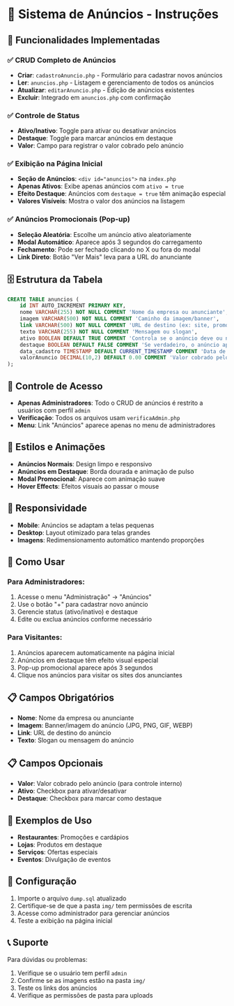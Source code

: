 # 📢 Sistema de Anúncios - Instruções

## 🎯 Funcionalidades Implementadas

### ✅ CRUD Completo de Anúncios
- **Criar**: `cadastroAnuncio.php` - Formulário para cadastrar novos anúncios
- **Ler**: `anuncios.php` - Listagem e gerenciamento de todos os anúncios
- **Atualizar**: `editarAnuncio.php` - Edição de anúncios existentes
- **Excluir**: Integrado em `anuncios.php` com confirmação

### ✅ Controle de Status
- **Ativo/Inativo**: Toggle para ativar ou desativar anúncios
- **Destaque**: Toggle para marcar anúncios em destaque
- **Valor**: Campo para registrar o valor cobrado pelo anúncio

### ✅ Exibição na Página Inicial
- **Seção de Anúncios**: `<div id="anuncios">` na `index.php`
- **Apenas Ativos**: Exibe apenas anúncios com `ativo = true`
- **Efeito Destaque**: Anúncios com `destaque = true` têm animação especial
- **Valores Visíveis**: Mostra o valor dos anúncios na listagem

### ✅ Anúncios Promocionais (Pop-up)
- **Seleção Aleatória**: Escolhe um anúncio ativo aleatoriamente
- **Modal Automático**: Aparece após 3 segundos do carregamento
- **Fechamento**: Pode ser fechado clicando no X ou fora do modal
- **Link Direto**: Botão "Ver Mais" leva para a URL do anunciante

## 🗄️ Estrutura da Tabela

```sql
CREATE TABLE anuncios (
    id INT AUTO_INCREMENT PRIMARY KEY,
    nome VARCHAR(255) NOT NULL COMMENT 'Nome da empresa ou anunciante',
    imagem VARCHAR(500) NOT NULL COMMENT 'Caminho da imagem/banner',
    link VARCHAR(500) NOT NULL COMMENT 'URL de destino (ex: site, promoção)',
    texto VARCHAR(255) NOT NULL COMMENT 'Mensagem ou slogan',
    ativo BOOLEAN DEFAULT TRUE COMMENT 'Controla se o anúncio deve ou não aparecer',
    destaque BOOLEAN DEFAULT FALSE COMMENT 'Se verdadeiro, o anúncio aparece com destaque',
    data_cadastro TIMESTAMP DEFAULT CURRENT_TIMESTAMP COMMENT 'Data de inclusão no sistema',
    valorAnuncio DECIMAL(10,2) DEFAULT 0.00 COMMENT 'Valor cobrado pelo anuncio'
);
```

## 🔐 Controle de Acesso
- **Apenas Administradores**: Todo o CRUD de anúncios é restrito a usuários com perfil `admin`
- **Verificação**: Todos os arquivos usam `verificaAdmin.php`
- **Menu**: Link "Anúncios" aparece apenas no menu de administradores

## 🎨 Estilos e Animações
- **Anúncios Normais**: Design limpo e responsivo
- **Anúncios em Destaque**: Borda dourada e animação de pulso
- **Modal Promocional**: Aparece com animação suave
- **Hover Effects**: Efeitos visuais ao passar o mouse

## 📱 Responsividade
- **Mobile**: Anúncios se adaptam a telas pequenas
- **Desktop**: Layout otimizado para telas grandes
- **Imagens**: Redimensionamento automático mantendo proporções

## 🚀 Como Usar

### Para Administradores:
1. Acesse o menu "Administração" → "Anúncios"
2. Use o botão "+" para cadastrar novo anúncio
3. Gerencie status (ativo/inativo) e destaque
4. Edite ou exclua anúncios conforme necessário

### Para Visitantes:
1. Anúncios aparecem automaticamente na página inicial
2. Anúncios em destaque têm efeito visual especial
3. Pop-up promocional aparece após 3 segundos
4. Clique nos anúncios para visitar os sites dos anunciantes

## 📋 Campos Obrigatórios
- **Nome**: Nome da empresa ou anunciante
- **Imagem**: Banner/imagem do anúncio (JPG, PNG, GIF, WEBP)
- **Link**: URL de destino do anúncio
- **Texto**: Slogan ou mensagem do anúncio

## 📋 Campos Opcionais
- **Valor**: Valor cobrado pelo anúncio (para controle interno)
- **Ativo**: Checkbox para ativar/desativar
- **Destaque**: Checkbox para marcar como destaque

## 🎯 Exemplos de Uso
- **Restaurantes**: Promoções e cardápios
- **Lojas**: Produtos em destaque
- **Serviços**: Ofertas especiais
- **Eventos**: Divulgação de eventos

## 🔧 Configuração
1. Importe o arquivo `dump.sql` atualizado
2. Certifique-se de que a pasta `img/` tem permissões de escrita
3. Acesse como administrador para gerenciar anúncios
4. Teste a exibição na página inicial

## 📞 Suporte
Para dúvidas ou problemas:
1. Verifique se o usuário tem perfil `admin`
2. Confirme se as imagens estão na pasta `img/`
3. Teste os links dos anúncios
4. Verifique as permissões de pasta para uploads 